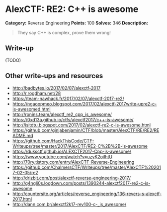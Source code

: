 # AlexCTF: RE2: C++ is awesome

**Category:** Reverse Engineering
**Points:** 100
**Solves:** 346
**Description:**

> They say C++ is complex, prove them wrong!

## Write-up

(TODO)

## Other write-ups and resources

 * http://badbytes.io/2017/02/07/alexctf-2017
 * http://r.rogdham.net/28
 * https://team-nawhack.fr/2017/02/07/alexctf-2017-re2/
 * https://ngaoopmeo.blogspot.com/2017/02/alexctf-2017write-upre2-c-is-awesomed.html
 * http://ronins.team/alexctf_re2_cpp_is_awesome/
 * https://0xd13a.github.io/ctfs/alexctf2017/c++-is-awesome/
 * http://isitdtu.blogspot.com/2017/02/alexctf-re2-c-is-awesome.html
 * https://github.com/ginjabenjamin/CTF/blob/master/AlexCTF/RE/RE2/README.md
 * https://github.com/HackThisCode/CTF-Writeups/tree/master/2017/AlexCTF/RE2-C%2B%2B-is-awesome
 * https://duksctf.github.io/ALEXCTF2017-Cpp-is-awesome/
 * https://www.youtube.com/watch?v=uzyK2oiIhtU
 * http://70ry.tistory.com/entry/AlexCTF-Reverse-Engineering
 * https://github.com/ChalmersCTF/Writeups/tree/master/AlexCTF%202017-02-05/re2
 * http://drizbit.com/post/alexctf-reverse-engineering-2017/
 * http://g4ngli0s.logdown.com/posts/1390244-alexctf2017-re2-c-is-awesome
 * http://countersite.org/articles/reverse_engineering/136-revers-s-alexctf-2017.html
 * http://dann.com.br/alexctf2k17-rev100-c-_is_awesome/
